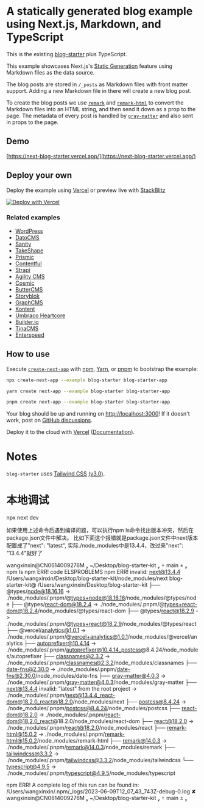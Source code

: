 # A statically generated blog example using Next.js, Markdown, and TypeScript

This is the existing [blog-starter](https://github.com/vercel/next.js/tree/canary/examples/blog-starter) plus TypeScript.

This example showcases Next.js's [Static Generation](https://nextjs.org/docs/basic-features/pages) feature using Markdown files as the data source.

The blog posts are stored in `/_posts` as Markdown files with front matter support. Adding a new Markdown file in there will create a new blog post.

To create the blog posts we use [`remark`](https://github.com/remarkjs/remark) and [`remark-html`](https://github.com/remarkjs/remark-html) to convert the Markdown files into an HTML string, and then send it down as a prop to the page. The metadata of every post is handled by [`gray-matter`](https://github.com/jonschlinkert/gray-matter) and also sent in props to the page.

## Demo

[https://next-blog-starter.vercel.app/](https://next-blog-starter.vercel.app/)

## Deploy your own

Deploy the example using [Vercel](https://vercel.com?utm_source=github&utm_medium=readme&utm_campaign=next-example) or preview live with [StackBlitz](https://stackblitz.com/github/vercel/next.js/tree/canary/examples/blog-starter)

[![Deploy with Vercel](https://vercel.com/button)](https://vercel.com/new/clone?repository-url=https://github.com/vercel/next.js/tree/canary/examples/blog-starter&project-name=blog-starter&repository-name=blog-starter)

### Related examples

- [WordPress](/examples/cms-wordpress)
- [DatoCMS](/examples/cms-datocms)
- [Sanity](/examples/cms-sanity)
- [TakeShape](/examples/cms-takeshape)
- [Prismic](/examples/cms-prismic)
- [Contentful](/examples/cms-contentful)
- [Strapi](/examples/cms-strapi)
- [Agility CMS](/examples/cms-agilitycms)
- [Cosmic](/examples/cms-cosmic)
- [ButterCMS](/examples/cms-buttercms)
- [Storyblok](/examples/cms-storyblok)
- [GraphCMS](/examples/cms-graphcms)
- [Kontent](/examples/cms-kontent)
- [Umbraco Heartcore](/examples/cms-umbraco-heartcore)
- [Builder.io](/examples/cms-builder-io)
- [TinaCMS](/examples/cms-tina/)
- [Enterspeed](/examples/cms-enterspeed)

## How to use

Execute [`create-next-app`](https://github.com/vercel/next.js/tree/canary/packages/create-next-app) with [npm](https://docs.npmjs.com/cli/init), [Yarn](https://yarnpkg.com/lang/en/docs/cli/create/), or [pnpm](https://pnpm.io) to bootstrap the example:

```bash
npx create-next-app --example blog-starter blog-starter-app
```

```bash
yarn create next-app --example blog-starter blog-starter-app
```

```bash
pnpm create next-app --example blog-starter blog-starter-app
```

Your blog should be up and running on [http://localhost:3000](http://localhost:3000)! If it doesn't work, post on [GitHub discussions](https://github.com/vercel/next.js/discussions).

Deploy it to the cloud with [Vercel](https://vercel.com/new?utm_source=github&utm_medium=readme&utm_campaign=next-example) ([Documentation](https://nextjs.org/docs/deployment)).

# Notes

`blog-starter` uses [Tailwind CSS](https://tailwindcss.com) [(v3.0)](https://tailwindcss.com/blog/tailwindcss-v3).


# 本地调试

npx next dev


如果使用上述命令后遇到编译问题，可以执行npm ls命令找出版本冲突，然后在package.json文件中解决。
比如下面这个报错就是package.json文件中next版本配置成了"next": "latest", 实际./node_modules中是13.4.4，改过来"next": "13.4.4"就好了

wangxinxin@CN0614009276M  ~/Desktop/blog-starter-kit   main ±  npm ls
npm ERR! code ELSPROBLEMS
npm ERR! invalid: next@13.4.4 /Users/wangxinxin/Desktop/blog-starter-kit/node_modules/next
blog-starter-kit@ /Users/wangxinxin/Desktop/blog-starter-kit
├── @types/node@18.16.16 -> ./node_modules/.pnpm/@types+node@18.16.16/node_modules/@types/node
├── @types/react-dom@18.2.4 -> ./node_modules/.pnpm/@types+react-dom@18.2.4/node_modules/@types/react-dom
├── @types/react@18.2.9 -> ./node_modules/.pnpm/@types+react@18.2.9/node_modules/@types/react
├── @vercel/analytics@1.0.1 -> ./node_modules/.pnpm/@vercel+analytics@1.0.1/node_modules/@vercel/analytics
├── autoprefixer@10.4.14 -> ./node_modules/.pnpm/autoprefixer@10.4.14_postcss@8.4.24/node_modules/autoprefixer
├── classnames@2.3.2 -> ./node_modules/.pnpm/classnames@2.3.2/node_modules/classnames
├── date-fns@2.30.0 -> ./node_modules/.pnpm/date-fns@2.30.0/node_modules/date-fns
├── gray-matter@4.0.3 -> ./node_modules/.pnpm/gray-matter@4.0.3/node_modules/gray-matter
├── next@13.4.4 invalid: "latest" from the root project -> ./node_modules/.pnpm/next@13.4.4_react-dom@18.2.0_react@18.2.0/node_modules/next
├── postcss@8.4.24 -> ./node_modules/.pnpm/postcss@8.4.24/node_modules/postcss
├── react-dom@18.2.0 -> ./node_modules/.pnpm/react-dom@18.2.0_react@18.2.0/node_modules/react-dom
├── react@18.2.0 -> ./node_modules/.pnpm/react@18.2.0/node_modules/react
├── remark-html@15.0.2 -> ./node_modules/.pnpm/remark-html@15.0.2/node_modules/remark-html
├── remark@14.0.3 -> ./node_modules/.pnpm/remark@14.0.3/node_modules/remark
├── tailwindcss@3.3.2 -> ./node_modules/.pnpm/tailwindcss@3.3.2/node_modules/tailwindcss
└── typescript@4.9.5 -> ./node_modules/.pnpm/typescript@4.9.5/node_modules/typescript


npm ERR! A complete log of this run can be found in: /Users/wangxinxin/.npm/_logs/2023-06-09T12_07_43_743Z-debug-0.log
 ✘ wangxinxin@CN0614009276M  ~/Desktop/blog-starter-kit   main ± 